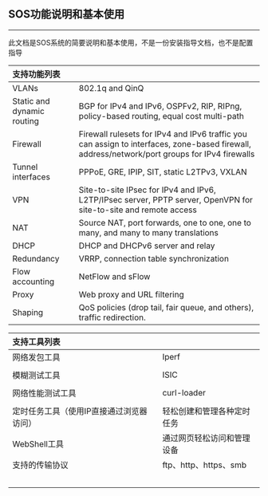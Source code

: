 ##                                             SOS功能说明和基本使用

---

此文档是SOS系统的简要说明和基本使用，不是一份安装指导文档，也不是配置指导

| **支持功能列表** |  |
| :--- | :--- |
| VLANs | 802.1q and QinQ |
| Static and dynamic routing | BGP for IPv4 and IPv6, OSPFv2, RIP, RIPng, policy-based routing, equal cost multi-path |
| Firewall | Firewall rulesets for IPv4 and IPv6 traffic you can assign to interfaces, zone-based firewall, address/network/port groups for IPv4 firewalls |
| Tunnel interfaces | PPPoE, GRE, IPIP, SIT, static L2TPv3, VXLAN |
| VPN | Site-to-site IPsec for IPv4 and IPv6, L2TP/IPsec server, PPTP server, OpenVPN for site-to-site and remote access |
| NAT | Source NAT, port forwards, one to one, one to many, and many to many translations |
| DHCP | DHCP and DHCPv6 server and relay |
| Redundancy | VRRP, connection table synchronization |
| Flow accounting | NetFlow and sFlow |
| Proxy | Web proxy and URL filtering |
| Shaping | QoS policies \(drop tail, fair queue, and others\), traffic redirection. |

| **支持工具列表** |  |
| :--- | :--- |
| 网络发包工具 | Iperf |
|  |  |
| 模糊测试工具 | ISIC |
|  |  |
| 网络性能测试工具 | curl-loader |
|  |  |
| 定时任务工具（使用IP直接通过浏览器访问） | 轻松创建和管理各种定时任务 |
| WebShell工具 | 通过网页轻松访问和管理设备 |
| 支持的传输协议 | ftp、http、https、smb |
|  |  |
|  |  |
|  |  |
|  |  |
|  |  |



